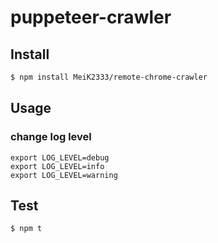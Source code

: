 # puppeteer-crawler

## Install

```bash
$ npm install MeiK2333/remote-chrome-crawler
```

## Usage

### change log level

```
export LOG_LEVEL=debug
export LOG_LEVEL=info
export LOG_LEVEL=warning
```

## Test

```bash
$ npm t
```
